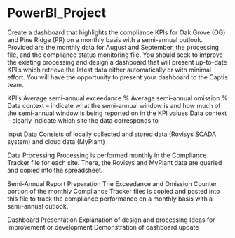# PowerBI_Project

Create a dashboard that highlights the compliance KPIs for Oak Grove (OG) and Pine Ridge (PR) on a monthly basis with a semi-annual outlook.  Provided are the monthly data for August and September, the processing file, and the compliance status monitoring file.  You should seek to improve the existing processing and design a dashboard that will present up-to-date KPI’s which retrieve the latest data either automatically or with minimal effort.  You will have the opportunity to present your dashboard to the Captis team.

KPI’s
Average semi-annual exceedance %
Average semi-annual omission %
Data context – indicate what the semi-annual window is and how much of the semi-annual window is being reported on in the KPI values
Data context – clearly indicate which site the data corresponds to

Input Data
Consists of locally collected and stored data (Rovisys SCADA system) and cloud data (MyPlant)

Data Processing
Processing is performed monthly in the Compliance Tracker file for each site.  There, the Rovisys and MyPlant data are queried and copied into the spreadsheet.

Semi-Annual Report Preparation
The Exceedance and Omission Counter portion of the monthly Compliance Tracker files is copied and pasted into this file to track the compliance performance on a monthly basis with a semi-annual outlook.

Dashboard Presentation
Explanation of design and processing
Ideas for improvement or development
Demonstration of dashboard update

